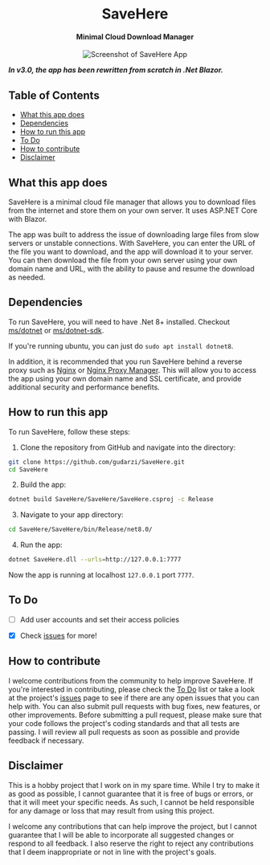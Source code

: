 <div align="center">
  <h1>SaveHere</h1>
  <h4>Minimal Cloud Download Manager</h4>
  <img src="https://github.com/user-attachments/assets/8cac9045-7b28-4ec8-b309-2f1f1cd969c1" alt="Screenshot of SaveHere App">
</div>



___In v3.0, the app has been rewritten from scratch in .Net Blazor.___



## Table of Contents

- [What this app does](#what-this-app-does)
- [Dependencies](#dependencies)
- [How to run this app](#how-to-run-this-app)
- [To Do](#to-do)
- [How to contribute](#how-to-contribute)
- [Disclaimer](#disclaimer)

## What this app does

SaveHere is a minimal cloud file manager that allows you to download files from the internet and store them on your own server. It uses ASP.NET Core with Blazor.

The app was built to address the issue of downloading large files from slow servers or unstable connections. With SaveHere, you can enter the URL of the file you want to download, and the app will download it to your server. You can then download the file from your own server using your own domain name and URL, with the ability to pause and resume the download as needed.


## Dependencies

To run SaveHere, you will need to have .Net 8+ installed. Checkout [ms/dotnet](https://dotnet.microsoft.com/en-us/download) or [ms/dotnet-sdk](https://dotnet.microsoft.com/en-us/download/dotnet/8.0).

If you're running ubuntu, you can just do `sudo apt install dotnet8`.

In addition, it is recommended that you run SaveHere behind a reverse proxy such as [Nginx](https://nginx.org/) or [Nginx Proxy Manager](https://nginxproxymanager.com/). This will allow you to access the app using your own domain name and SSL certificate, and provide additional security and performance benefits.


## How to run this app

To run SaveHere, follow these steps:

1. Clone the repository from GitHub and navigate into the directory:
```bash
git clone https://github.com/gudarzi/SaveHere.git
cd SaveHere
```

2. Build the app:
```bash
dotnet build SaveHere/SaveHere/SaveHere.csproj -c Release
```

3. Navigate to your app directory:
```bash
cd SaveHere/SaveHere/bin/Release/net8.0/
```

4. Run the app:
```bash
dotnet SaveHere.dll --urls=http://127.0.0.1:7777
```

Now the app is running at localhost `127.0.0.1` port `7777`.


## To Do
- [ ] Add user accounts and set their access policies
- [x] Check [issues](https://github.com/gudarzi/SaveHere/issues) for more!


## How to contribute

I welcome contributions from the community to help improve SaveHere. If you're interested in contributing, please check the [To Do](#to-do) list or take a look at the project's [issues](https://github.com/gudarzi/SaveHere/issues) page to see if there are any open issues that you can help with. You can also submit pull requests with bug fixes, new features, or other improvements. Before submitting a pull request, please make sure that your code follows the project's coding standards and that all tests are passing. I will review all pull requests as soon as possible and provide feedback if necessary.


## Disclaimer

This is a hobby project that I work on in my spare time. While I try to make it as good as possible, I cannot guarantee that it is free of bugs or errors, or that it will meet your specific needs. As such, I cannot be held responsible for any damage or loss that may result from using this project.

I welcome any contributions that can help improve the project, but I cannot guarantee that I will be able to incorporate all suggested changes or respond to all feedback. I also reserve the right to reject any contributions that I deem inappropriate or not in line with the project's goals.

